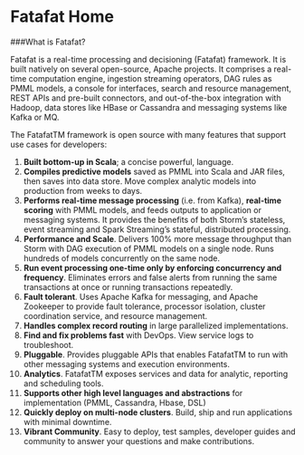Fatafat Home
===
###What is Fatafat?

Fatafat is a real-time processing and decisioning (Fatafat) framework. It is built natively on several open-source, Apache projects. It comprises a real-time computation engine, ingestion streaming operators, DAG rules as PMML models, a console for interfaces, search and resource management, REST APIs and pre-built connectors, and out-of-the-box integration with Hadoop, data stores like HBase or Cassandra and messaging systems like Kafka or MQ.

The FatafatTM framework is open source with many features that support use cases for developers:

1. **Built bottom-up in Scala**; a concise powerful, language.
2. **Compiles predictive models** saved as PMML into Scala and JAR files, then saves into data store.
Move complex analytic models into production from weeks to days.
3. **Performs real-time message processing** (i.e. from Kafka), **real-time scoring** with PMML models,
and feeds outputs to application or messaging systems. It provides the benefits of both Storm’s
stateless, event streaming and Spark Streaming’s stateful, distributed processing.
4. **Performance and Scale**. Delivers 100% more message throughput than Storm with DAG execution
of PMML models on a single node. Runs hundreds of models concurrently on the same node.
5. **Run event processing one-time only by enforcing concurrency and frequency**. Eliminates errors
and false alerts from running the same transactions at once or running transactions repeatedly.
6. **Fault tolerant**. Uses Apache Kafka for messaging, and Apache Zookeeper to provide fault
tolerance, processor isolation, cluster coordination service, and resource management.
7. **Handles complex record routing** in large parallelized implementations.
8. **Find and fix problems fast** with DevOps. View service logs to troubleshoot.
9. **Pluggable**. Provides pluggable APIs that enables FatafatTM to run with other messaging systems and
execution environments.
10. **Analytics**. FatafatTM exposes services and data for analytic, reporting and scheduling tools.
11. **Supports other high level languages and abstractions** for implementation (PMML, Cassandra,
Hbase, DSL)
12. **Quickly deploy on multi-node clusters**. Build, ship and run applications with
minimal downtime.
13. **Vibrant Community**. Easy to deploy, test samples, developer guides and community to answer your
questions and make contributions.



